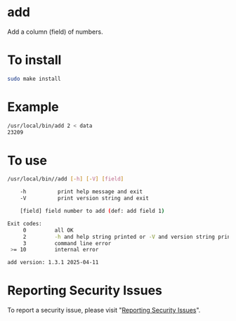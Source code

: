 # add

Add a column (field) of numbers.


# To install

```sh
sudo make install
```


# Example

```sh
/usr/local/bin/add 2 < data
23209
```


# To use

```sh
/usr/local/bin//add [-h] [-V] [field]

    -h          print help message and exit
    -V          print version string and exit

    [field]	field number to add (def: add field 1)

Exit codes:
     0         all OK
     2         -h and help string printed or -V and version string printed
     3         command line error
 >= 10         internal error

add version: 1.3.1 2025-04-11
```


# Reporting Security Issues

To report a security issue, please visit "[Reporting Security Issues](https://github.com/lcn2/add/security/policy)".
